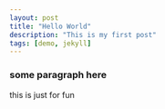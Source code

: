 ```yaml
---
layout: post
title: "Hello World"
description: "This is my first post"
tags: [demo, jekyll]
---
```


### some paragraph here
this is just for fun
